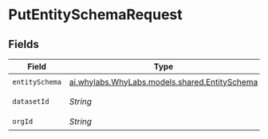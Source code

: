 # PutEntitySchemaRequest


## Fields

| Field                                                                                | Type                                                                                 | Required                                                                             | Description                                                                          | Example                                                                              |
| ------------------------------------------------------------------------------------ | ------------------------------------------------------------------------------------ | ------------------------------------------------------------------------------------ | ------------------------------------------------------------------------------------ | ------------------------------------------------------------------------------------ |
| `entitySchema`                                                                       | [ai.whylabs.WhyLabs.models.shared.EntitySchema](../../models/shared/EntitySchema.md) | :heavy_check_mark:                                                                   | N/A                                                                                  |                                                                                      |
| `datasetId`                                                                          | *String*                                                                             | :heavy_check_mark:                                                                   | N/A                                                                                  | model-123                                                                            |
| `orgId`                                                                              | *String*                                                                             | :heavy_check_mark:                                                                   | N/A                                                                                  | org-123                                                                              |
